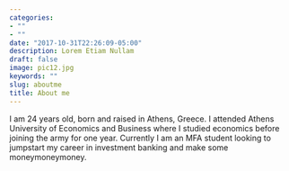 ```yaml
---
categories:
- ""
- ""
date: "2017-10-31T22:26:09-05:00"
description: Lorem Etiam Nullam
draft: false
image: pic12.jpg
keywords: ""
slug: aboutme
title: About me 
---
```


I am 24 years old, born and raised in Athens, Greece. I attended Athens University of Economics and Business where I studied economics before joining the army for one year. Currently I am an MFA student looking to jumpstart my career in investment banking and make some moneymoneymoney.